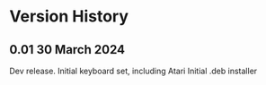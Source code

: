 # Version History
## 0.01 30 March 2024
Dev release.
Initial keyboard set, including Atari
Initial .deb installer
